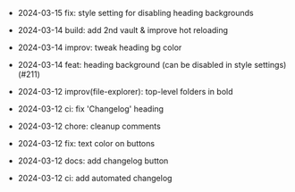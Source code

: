 - 2024-03-15 fix: style setting for disabling heading backgrounds
- 2024-03-14 build: add 2nd vault & improve hot reloading
- 2024-03-14 improv: tweak heading bg color
- 2024-03-14 feat: heading background (can be disabled in style settings) (#211)

- 2024-03-12 improv(file-explorer): top-level folders in bold
- 2024-03-12 ci: fix 'Changelog' heading
- 2024-03-12 chore: cleanup comments
- 2024-03-12 fix: text color on buttons
- 2024-03-12 docs: add changelog button
- 2024-03-12 ci: add automated changelog
